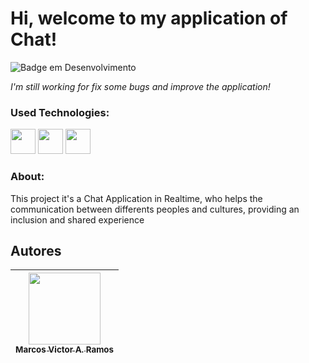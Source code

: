<h1>Hi, welcome to my application of Chat!</h1>

![Badge em Desenvolvimento](http://img.shields.io/static/v1?label=STATUS&message=EM%20DESENVOLVIMENTO&color=GREEN&style=for-the-badge)

<i>I'm still working for fix some bugs and improve the application!</i>

<h3>Used Technologies:</h3>
<img src="https://cdn.jsdelivr.net/gh/devicons/devicon/icons/php/php-original.svg" width="40" height="40"/>
<img src="https://cdn.jsdelivr.net/gh/devicons/devicon/icons/javascript/javascript-original.svg" width="40" height="40"/>
<img src="https://cdn.jsdelivr.net/gh/devicons/devicon/icons/css3/css3-original.svg" width="40" height="40"/>

<h3>About:</h3>

<p>This project it's a Chat Application in Realtime, who helps the communication between differents peoples and cultures, providing an inclusion and shared experience </p>



## Autores

| [<img src="https://avatars.githubusercontent.com/marcovicar" width=115><br><sub>Marcos Victor A. Ramos</sub>](https://github.com/marcovicar)  |
| :---: | 
